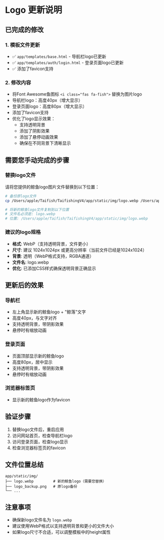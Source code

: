 # Logo 更新说明

## 已完成的修改

### 1. 模板文件更新
- ✅ `app/templates/base.html` - 导航栏logo已更新
- ✅ `app/templates/auth/login.html` - 登录页面logo已更新
- ✅ 添加了favicon支持

### 2. 修改内容
- 将Font Awesome鱼图标 `<i class="fas fa-fish">` 替换为图片logo
- 导航栏logo：高度40px（增大显示）
- 登录页面logo：高度80px（增大显示）
- 添加了favicon支持
- 优化了logo显示效果：
  - 支持透明背景
  - 添加了阴影效果
  - 添加了悬停动画效果
  - 确保在不同背景下清晰显示

## 需要您手动完成的步骤

### 替换logo文件
请将您提供的鲸鱼logo图片文件替换到以下位置：

```bash
# 备份原logo文件
cp /Users/apple/Taifish/TaifishingV4/app/static/img/logo.webp /Users/apple/Taifish/TaifishingV4/app/static/img/logo_backup.webp

# 将新的鲸鱼logo文件复制到以下位置
# 文件名必须是: logo.webp
# 位置: /Users/apple/Taifish/TaifishingV4/app/static/img/logo.webp
```

### 建议的logo规格
- **格式**: WebP（支持透明背景，文件更小）
- **尺寸**: 建议 1024x1024px 或更高分辨率（当前文件已经是1024x1024）
- **背景**: 透明（WebP格式支持，RGBA通道）
- **文件名**: logo.webp
- **优化**: 已添加CSS样式确保透明背景正确显示

## 更新后的效果

### 导航栏
- 左上角显示新的鲸鱼logo + "鲸落"文字
- 高度40px，与文字对齐
- 支持透明背景，带阴影效果
- 悬停时有缩放动画

### 登录页面
- 页面顶部显示新的鲸鱼logo
- 高度80px，居中显示
- 支持透明背景，带阴影效果
- 悬停时有缩放动画

### 浏览器标签页
- 显示新的鲸鱼logo作为favicon

## 验证步骤

1. 替换logo文件后，重启应用
2. 访问网站首页，检查导航栏logo
3. 访问登录页面，检查logo显示
4. 检查浏览器标签页的favicon

## 文件位置总结

```
app/static/img/
├── logo.webp         # 新的鲸鱼logo（需要您替换）
├── logo_backup.png   # 原logo备份
└── ...
```

## 注意事项

- 确保新logo文件名为 `logo.webp`
- 建议使用WebP格式以支持透明背景和更小的文件大小
- 如果logo尺寸不合适，可以调整模板中的height属性
